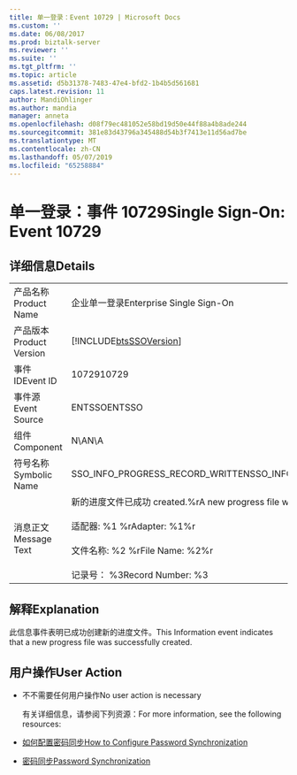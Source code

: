```yaml
---
title: 单一登录：Event 10729 | Microsoft Docs
ms.custom: ''
ms.date: 06/08/2017
ms.prod: biztalk-server
ms.reviewer: ''
ms.suite: ''
ms.tgt_pltfrm: ''
ms.topic: article
ms.assetid: d5b31378-7483-47e4-bfd2-1b4b5d561681
caps.latest.revision: 11
author: MandiOhlinger
ms.author: mandia
manager: anneta
ms.openlocfilehash: d08f79ec481052e58bd19d50e44f88a4b8ade244
ms.sourcegitcommit: 381e83d43796a345488d54b3f7413e11d56ad7be
ms.translationtype: MT
ms.contentlocale: zh-CN
ms.lasthandoff: 05/07/2019
ms.locfileid: "65258884"
---
```

# <a name="single-sign-on-event-10729"></a><span data-ttu-id="6a277-102">单一登录：事件 10729</span><span class="sxs-lookup"><span data-stu-id="6a277-102">Single Sign-On: Event 10729</span></span>
## <a name="details"></a><span data-ttu-id="6a277-103">详细信息</span><span class="sxs-lookup"><span data-stu-id="6a277-103">Details</span></span>  

|                 |                                                                                                                                     |
|-----------------|-------------------------------------------------------------------------------------------------------------------------------------|
|  <span data-ttu-id="6a277-104">产品名称</span><span class="sxs-lookup"><span data-stu-id="6a277-104">Product Name</span></span>   |                                                      <span data-ttu-id="6a277-105">企业单一登录</span><span class="sxs-lookup"><span data-stu-id="6a277-105">Enterprise Single Sign-On</span></span>                                                      |
| <span data-ttu-id="6a277-106">产品版本</span><span class="sxs-lookup"><span data-stu-id="6a277-106">Product Version</span></span> |                                     [!INCLUDE[btsSSOVersion](../includes/btsssoversion-md.md)]                                      |
|    <span data-ttu-id="6a277-107">事件 ID</span><span class="sxs-lookup"><span data-stu-id="6a277-107">Event ID</span></span>     |                                                                <span data-ttu-id="6a277-108">10729</span><span class="sxs-lookup"><span data-stu-id="6a277-108">10729</span></span>                                                                |
|  <span data-ttu-id="6a277-109">事件源</span><span class="sxs-lookup"><span data-stu-id="6a277-109">Event Source</span></span>   |                                                               <span data-ttu-id="6a277-110">ENTSSO</span><span class="sxs-lookup"><span data-stu-id="6a277-110">ENTSSO</span></span>                                                                |
|    <span data-ttu-id="6a277-111">组件</span><span class="sxs-lookup"><span data-stu-id="6a277-111">Component</span></span>    |                                                                 <span data-ttu-id="6a277-112">N\A</span><span class="sxs-lookup"><span data-stu-id="6a277-112">N\A</span></span>                                                                 |
|  <span data-ttu-id="6a277-113">符号名称</span><span class="sxs-lookup"><span data-stu-id="6a277-113">Symbolic Name</span></span>  |                                                  <span data-ttu-id="6a277-114">SSO_INFO_PROGRESS_RECORD_WRITTEN</span><span class="sxs-lookup"><span data-stu-id="6a277-114">SSO_INFO_PROGRESS_RECORD_WRITTEN</span></span>                                                   |
|  <span data-ttu-id="6a277-115">消息正文</span><span class="sxs-lookup"><span data-stu-id="6a277-115">Message Text</span></span>   | <span data-ttu-id="6a277-116">新的进度文件已成功 created.%r</span><span class="sxs-lookup"><span data-stu-id="6a277-116">A new progress file was successfully created.%r</span></span><br /><br /> <span data-ttu-id="6a277-117">适配器: %1 %r</span><span class="sxs-lookup"><span data-stu-id="6a277-117">Adapter: %1%r</span></span><br /><br /> <span data-ttu-id="6a277-118">文件名称: %2 %r</span><span class="sxs-lookup"><span data-stu-id="6a277-118">File Name: %2%r</span></span><br /><br /> <span data-ttu-id="6a277-119">记录号： %3</span><span class="sxs-lookup"><span data-stu-id="6a277-119">Record Number: %3</span></span> |

## <a name="explanation"></a><span data-ttu-id="6a277-120">解释</span><span class="sxs-lookup"><span data-stu-id="6a277-120">Explanation</span></span>  
 <span data-ttu-id="6a277-121">此信息事件表明已成功创建新的进度文件。</span><span class="sxs-lookup"><span data-stu-id="6a277-121">This Information event indicates that a new progress file was successfully created.</span></span>  

## <a name="user-action"></a><span data-ttu-id="6a277-122">用户操作</span><span class="sxs-lookup"><span data-stu-id="6a277-122">User Action</span></span>  

- <span data-ttu-id="6a277-123">不不需要任何用户操作</span><span class="sxs-lookup"><span data-stu-id="6a277-123">No user action is necessary</span></span>  

  <span data-ttu-id="6a277-124">有关详细信息，请参阅下列资源：</span><span class="sxs-lookup"><span data-stu-id="6a277-124">For more information, see the following resources:</span></span>  

- [<span data-ttu-id="6a277-125">如何配置密码同步</span><span class="sxs-lookup"><span data-stu-id="6a277-125">How to Configure Password Synchronization</span></span>](../core/how-to-configure-password-synchronization.md)  

- [<span data-ttu-id="6a277-126">密码同步</span><span class="sxs-lookup"><span data-stu-id="6a277-126">Password Synchronization</span></span>](../core/password-synchronization2.md)
